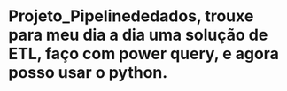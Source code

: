 # Projeto_Pipelinededados, trouxe para meu dia a dia uma solução de ETL, faço com power query, e agora posso usar o python.
